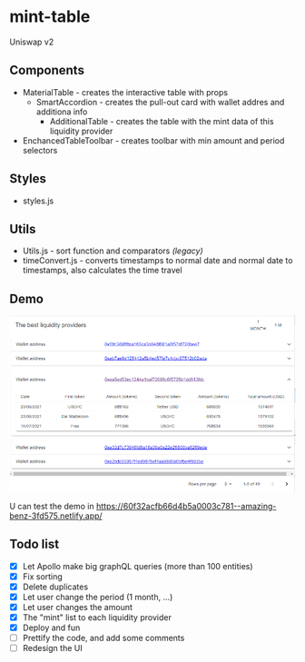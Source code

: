 # mint-table

Uniswap v2

## Components 
  - MaterialTable - creates the interactive table with props
    - SmartAccordion - creates the pull-out card with wallet addres and additiona info
      - AdditionalTable - creates the table with the mint data of this liquidity provider
  - EnchancedTableToolbar - creates toolbar with min amount and period selectors
    

## Styles
  - styles.js

## Utils
  - Utils.js - sort function and comparators *(legacy)*
  - timeConvert.js - converts timestamps to normal date and normal date to timestamps, also calculates the time travel
  
## Demo
![Somth went wrong](/img/demo.png)

U can test the demo in https://60f32acfb66d4b5a0003c781--amazing-benz-3fd575.netlify.app/

## Todo list
  - [x] Let Apollo make big graphQL queries (more than 100 entities) 
  - [x] Fix sorting
  - [x] Delete duplicates
  - [x] Let user change the period (1 month, ...)
  - [x] Let user changes the amount
  - [x] The "mint" list to each liquidity provider
  - [X] Deploy and fun
  - [ ] Prettify the code, and add some comments
  - [ ] Redesign the UI
